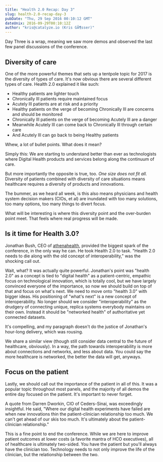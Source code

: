 ```yaml
---
title: "Health 2.0 Recap: Day 3"
slug: health-2.0-recap-day-3
pubDate: "Thu, 29 Sep 2016 00:10:12 GMT"
dateUnix: 2016-09-29T00:10:12Z
author: "kris@catalyze.io (Kris GÃ¶sser)"
---
```


Day Three is a wrap, meaning we saw more demos and observed the last few panel discussions of the conference.

## Diversity of care

One of the more powerful themes that sets up a tentpole topic for 2017 is the diversity of types of care. It's now obvious there are several different types of care. Health 2.0 explained it like such:

* Healthy patients are lighter touch
* Chronically Ill patients require maintained focus
* Acutely Ill patients are at risk and a priority
* Healthy patients on the verge of becoming Chronically Ill are concerns and should be monitored
* Chronically Ill patients on the verge of becoming Acutely Ill are a danger
* Meanwhile Acutely Ill can come back to Chronically Ill through certain care
* And Acutely Ill can go back to being Healthy patients

Whew, a lot of bullet points. What does it mean?

Simply this: We are starting to understand better than ever as technologists where Digital Health products and services belong along the continuum of care.

But more importantly the opposite is true, too. _One size does not fit all._ Diversity of patients combined with diversity of care situations means healthcare requires a diversity of products and innovations.

The bummer, as we heard all week, is this also means physicians and health system decision makers (CIOs, et al) are inundated with too many solutions, too many options, too many things to divert focus.

What will be interesting is where this diversity point and the over-burden point meet. That feels where real progress will be made.

## Is it time for Health 3.0?

Jonathan Bush, CEO of [athenahealth][1], provided the biggest spark of the conference, in the only way he can. He took Health 2.0 to task. "Health 2.0 needs to die along with the old concept of interoperability," was the shocking call out. 

Wait, what? It was actually quite powerful. Jonathan's point was "health 2.0" as a concept is tied to "digital health" as a patient-centric, empathic focus on technological innovation, which is totally cool, but we have largely convinced everyone of the importance, so now we should build on top of that and focus on what's next. We need to move onto "health 3.0" with bigger ideas. His positioning of "what's next" is a new concept of interoperability. No longer should we consider "interoperability" as the drudgery of connecting unique, replica systems everybody maintains on their own. Instead it should be "networked health" of authoritative yet connected datasets.

It's compelling, and my paragraph doesn't do the justice of Jonathan's hour-long delivery, which was rousing.

We share a similar view (though still consider data central to the future of healthcare, obviously). In a way, the path towards interoperability is more about connections and networks, and less about data. You could say the more healthcare is networked, the better the data will get, anyways.

## Focus on the patient

Lastly, we should call out the importance of the patient in all of this. It was a popular topic throughout most panels, and the majority of all demos the entire day focused on the patient. It's important to never forget.

A quote from Darren Dworkin, CIO of Ceders-Sinai, was exceedingly insightful. He said, "Where our digital health experiments have failed are when new innovations thin the patient-clinician relationship too much. We can't get ahead of our skis too much. It's ultimately about the patient-clinician relationship."

This is a fine point to end the conference. While we are here to improve patient outcomes at lower costs (a favorite mantra of HCO executives), all of healthcare is ultimately two-sided. You have the patient but you'll always have the clinician too. Technology needs to not only improve the life of the clinician, but the relationship between the two.

[1]: http://athenahealth.com
